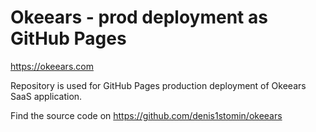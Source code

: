 # Okeears - prod deployment as GitHub Pages

https://okeears.com

Repository is used for GitHub Pages production deployment of Okeears SaaS application.

Find the source code on https://github.com/denis1stomin/okeears
